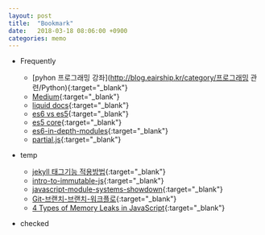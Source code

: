 ```yaml
---
layout: post
title:  "Bookmark"
date:   2018-03-18 08:06:00 +0900
categories: memo
---
```


* Frequently
  * [pyhon 프로그래밍 강좌](http://blog.eairship.kr/category/프로그래밍 관련/Python){:target="_blank"}
  * [Medium](https://medium.com/topic/programming){:target="_blank"}
  * [liquid docs](https://shopify.github.io/liquid/basics/introduction){:target="_blank"}
  * [es6 vs es5](http://es6-features.org){:target="_blank"}
  * [es5 core](http://tech.inswave.com/2018/03/17/ES5){:target="_blank"}
  * [es6-in-depth-modules](http://hacks.mozilla.or.kr/2016/05/es6-in-depth-modules/){:target="_blank"}
  * [partial.js](https://marpple.github.io/partial.js/){:target="_blank"}

* temp
  * [jekyll 태그기능 적용방법](http://tech.kakao.com/2016/07/07/tech-blog-story){:target="_blank"}
  * [intro-to-immutable-js](https://auth0.com/blog/intro-to-immutable-js){:target="_blank"}
  * [javascript-module-systems-showdown](https://auth0.com/blog/javascript-module-systems-showdown){:target="_blank"}
  * [Git-브랜치-브랜치-워크플로](https://git-scm.com/book/ko/v2/Git-브랜치-브랜치-워크플로){:target="_blank"}
  * [4 Types of Memory Leaks in JavaScript](https://auth0.com/blog/four-types-of-leaks-in-your-javascript-code-and-how-to-get-rid-of-them/){:target="_blank"}
* checked
